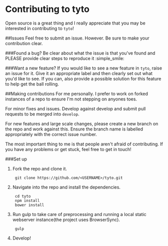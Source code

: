 Contributing to tyto
===
Open source is a great thing and I really appreciate that you may be interested in contributing to `tyto`!

##Issues
Feel free to submit an issue. However. Be sure to make your contribution clear.

###Found a bug?
Be clear about what the issue is that you've found and PLEASE provide clear steps to reproduce it :simple_smile:

###Want a new feature?
If you would like to see a new feature in `tyto`, raise an issue for it. Give it an appropriate label and then clearly set out what you'd like to see. If you can, also provide a possible solution for this feature to help get the ball rolling.

##Making contributions
For me personally. I prefer to work on forked instances of a repo to ensure I'm not stepping on anyones toes.

For minor fixes and issues. Develop against develop and submit pull requests to be merged into `develop`.

For new features and large scale changes, please create a new branch on the repo and work against this. Ensure the branch name is labelled appropriately with the correct issue number.

The most important thing to me is that people aren't afraid of contributing. If you have any problems or get stuck, feel free to get in touch!

###Set up
1. Fork the repo and clone it.

        git clone https://github.com/<USERNAME>/tyto.git

2. Navigate into the repo and install the dependencies.

        cd tyto
        npm install
        bower install

3. Run gulp to take care of preprocessing and running a local static webserver instance(the project uses BrowserSync).

        gulp

4. Develop!
